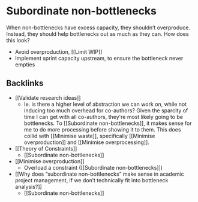 # Subordinate non-bottlenecks
When non-bottlenecks have excess capacity, they shouldn’t overproduce. Instead, they should help bottlenecks out as much as they can. How does this look?

* Avoid overproduction, [[Limit WIP]]
* Implement sprint capacity upstream, to ensure the bottleneck never empties

## Backlinks
* [[Validate research ideas]]
	* Ie. is there a higher level of abstraction we can work on, while not inducing too much overhead for co-authors? Given the sparcity of time I can get with all co-authors, they're most likely going to be bottlenecks. To [[Subordinate non-bottlenecks]], it makes sense for me to do more processing before showing it to them. This does collid with [[Minimise waste]], specifically [[Minimise overproduction]] and [[Minimise overprocessing]].
* [[Theory of Constraints]]
	* [[Subordinate non-bottlenecks]]
* [[Minimise overproduction]]
	* Overload a constraint ([[Subordinate non-bottlenecks]])
* [[Why does “subordinate non-bottlenecks” make sense in academic project management, if we don’t technically fit into bottleneck analysis?]]
	* [[Subordinate non-bottlenecks]]

<!-- {BearID:E0E3890E-8024-43D8-9245-BF51B2410350-20759-0000147C539E083B} -->
